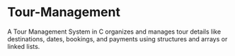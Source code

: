 # Tour-Management
A Tour Management System in C organizes and manages tour details like destinations, dates, bookings, and payments using structures and arrays or linked lists.
